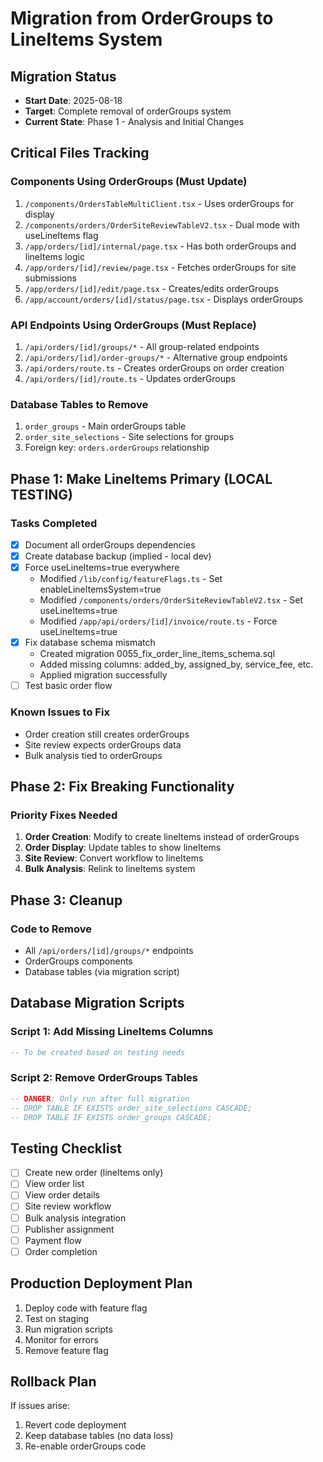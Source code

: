 # Migration from OrderGroups to LineItems System

## Migration Status
- **Start Date**: 2025-08-18
- **Target**: Complete removal of orderGroups system
- **Current State**: Phase 1 - Analysis and Initial Changes

## Critical Files Tracking

### Components Using OrderGroups (Must Update)
1. `/components/OrdersTableMultiClient.tsx` - Uses orderGroups for display
2. `/components/orders/OrderSiteReviewTableV2.tsx` - Dual mode with useLineItems flag
3. `/app/orders/[id]/internal/page.tsx` - Has both orderGroups and lineItems logic
4. `/app/orders/[id]/review/page.tsx` - Fetches orderGroups for site submissions
5. `/app/orders/[id]/edit/page.tsx` - Creates/edits orderGroups
6. `/app/account/orders/[id]/status/page.tsx` - Displays orderGroups

### API Endpoints Using OrderGroups (Must Replace)
1. `/api/orders/[id]/groups/*` - All group-related endpoints
2. `/api/orders/[id]/order-groups/*` - Alternative group endpoints
3. `/api/orders/route.ts` - Creates orderGroups on order creation
4. `/api/orders/[id]/route.ts` - Updates orderGroups

### Database Tables to Remove
1. `order_groups` - Main orderGroups table
2. `order_site_selections` - Site selections for groups
3. Foreign key: `orders.orderGroups` relationship

## Phase 1: Make LineItems Primary (LOCAL TESTING)

### Tasks Completed
- [x] Document all orderGroups dependencies
- [x] Create database backup (implied - local dev)
- [x] Force useLineItems=true everywhere
  - Modified `/lib/config/featureFlags.ts` - Set enableLineItemsSystem=true
  - Modified `/components/orders/OrderSiteReviewTableV2.tsx` - Set useLineItems=true
  - Modified `/app/api/orders/[id]/invoice/route.ts` - Force useLineItems=true
- [x] Fix database schema mismatch
  - Created migration 0055_fix_order_line_items_schema.sql
  - Added missing columns: added_by, assigned_by, service_fee, etc.
  - Applied migration successfully
- [ ] Test basic order flow

### Known Issues to Fix
- Order creation still creates orderGroups
- Site review expects orderGroups data
- Bulk analysis tied to orderGroups

## Phase 2: Fix Breaking Functionality

### Priority Fixes Needed
1. **Order Creation**: Modify to create lineItems instead of orderGroups
2. **Order Display**: Update tables to show lineItems
3. **Site Review**: Convert workflow to lineItems
4. **Bulk Analysis**: Relink to lineItems system

## Phase 3: Cleanup

### Code to Remove
- All `/api/orders/[id]/groups/*` endpoints
- OrderGroups components
- Database tables (via migration script)

## Database Migration Scripts

### Script 1: Add Missing LineItems Columns
```sql
-- To be created based on testing needs
```

### Script 2: Remove OrderGroups Tables
```sql
-- DANGER: Only run after full migration
-- DROP TABLE IF EXISTS order_site_selections CASCADE;
-- DROP TABLE IF EXISTS order_groups CASCADE;
```

## Testing Checklist

- [ ] Create new order (lineItems only)
- [ ] View order list
- [ ] View order details
- [ ] Site review workflow
- [ ] Bulk analysis integration
- [ ] Publisher assignment
- [ ] Payment flow
- [ ] Order completion

## Production Deployment Plan

1. Deploy code with feature flag
2. Test on staging
3. Run migration scripts
4. Monitor for errors
5. Remove feature flag

## Rollback Plan

If issues arise:
1. Revert code deployment
2. Keep database tables (no data loss)
3. Re-enable orderGroups code